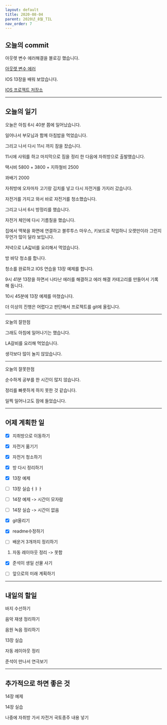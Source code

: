 ```yaml
---
layout: default
title: 2020-08-04
parent: 2020년_8월_TIL
nav_order: 7
---
```


## 오늘의 commit

아웃렛 변수 에러해결을 블로깅 했습니다.

[아웃렛 변수 에러](https://c0dewave.github.io/docs/15-ErrorLog/001-20200804Swift/)

IOS 13장을 배워 보았습니다.

[IOS 프로젝트 저장소](https://github.com/C0deWave/IosStudy)

---

## 오늘의 일기

오늘은 아침 6시 40분 쯤에 일어났습니다.

일어나서 부모님과 함께 아침밥을 먹었습니다.

그리고 나서 다시 11시 까지 잠을 잤습니다.

11시에 샤워를 하고 마지막으로 짐을 정리 한 다음에 자취방으로 출발했습니다.

택시비 5800 + 3800 + 지하철비 2500

꽈배기 2000

자취방에 오자마자 고기랑 김치를 넣고 다시 자전거를 가지러 갔습니다.

자전거를 가지고 와서 바로 자전거를 청소했습니다.

그리고 나서 6시 방정리를 했습니다.

자전거 체인에 다시 기름칠을 했습니다.

집에서 맥북을 화면에 연결하고 블루투스 마우스, 키보드로 작업하니 오랫만이라 그런지 무언가 많이 달라 보입니다.

저녁으로 LA갋비를 요리해서 먹었습니다.

방 바닦 청소를 합니다.

청소를 완료하고 IOS 연습을 13장 예제를 합니다.

9시 41분 13장을 하면서 나타난 에러를 해결하고 에러 해결 카테고리를 만들어서 기록해 둡니다.

10시 45분에 13장 예제를 마쳤습니다.

더 이상의 진행은 어렵다고 판단해서 프로젝트를 git에 올립니다.

---

오늘의 잘한점

그래도 아침에 일어나기는 했습니다.

LA갈비를 요리해 먹었습니다.

생각보다 많이 놀지 않았습니다.

---

오늘의 잘못한점

순수하게 공부를 한 시간이 많지 않습니다.

정리를 빠릇하게 하지 못한 것 같습니다.

일찍 일어나고도 잠에 들었습니다.

---

## 어제 계획한 일

- [X] 지취방으로 이동하기

- [X] 자전거 옮기기

- [X] 자전거 청소하기

- [X] 방 다시 정리하기

- [X] 13장 예제

- [ ] 13장 실습ㅓㅑㅏ

- [ ] 14장 예제 -> 시간이 모자람

- [ ] 14장 실습 -> 시간이 없음

- [X] git올리기

- [X] readme수정하기

- [ ] 배운거 3개까지 정리하기

1. 자동 레이아웃 정리 -> 못함

- [X] 준석이 생일 선물 사기

- [ ] 앞으로의 미래 계획하기

---

## 내일의 할일

바지 수선하기

음악 재생 정리하기

음원 녹음 정리하기

13장 실습

자동 레이아웃 정리

준석이 만나서 연극보기

---

## 추가적으로 하면 좋은 것

14장 예제

14장 실습

나중에 자취방 가서 자전거 국토종주 내용 넣기